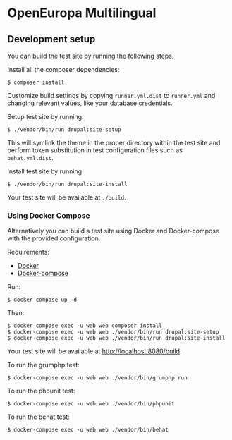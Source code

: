 # OpenEuropa Multilingual

## Development setup

You can build the test site by running the following steps.

Install all the composer dependencies:

```
$ composer install
```

Customize build settings by copying `runner.yml.dist` to `runner.yml` and
changing relevant values, like your database credentials.

Setup test site by running:

```
$ ./vendor/bin/run drupal:site-setup
```

This will symlink the theme in the proper directory within the test site and
perform token substitution in test configuration files such as `behat.yml.dist`.

Install test site by running:

```
$ ./vendor/bin/run drupal:site-install
```

Your test site will be available at `./build`.

### Using Docker Compose

Alternatively you can build a test site using Docker and Docker-compose with the provided configuration.

Requirements:

- [Docker](https://www.docker.com/get-docker)
- [Docker-compose](https://docs.docker.com/compose/)

Run:

```
$ docker-compose up -d
```

Then:

```
$ docker-compose exec -u web web composer install
$ docker-compose exec -u web web ./vendor/bin/run drupal:site-setup
$ docker-compose exec -u web web ./vendor/bin/run drupal:site-install
```

Your test site will be available at [http://localhost:8080/build](http://localhost:8080/build).

To run the grumphp test:

```
$ docker-compose exec -u web web ./vendor/bin/grumphp run
```

To run the phpunit test:

```
$ docker-compose exec -u web web ./vendor/bin/phpunit
```

To run the behat test:

```
$ docker-compose exec -u web web ./vendor/bin/behat
```
